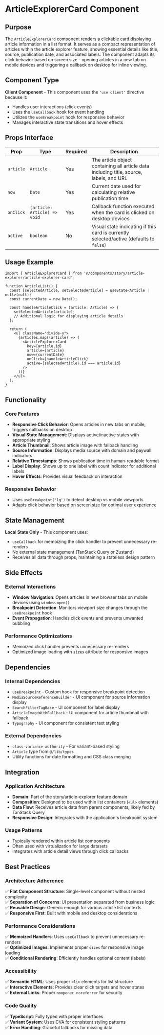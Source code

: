 # ArticleExplorerCard Component

## Purpose

The `ArticleExplorerCard` component renders a clickable card displaying article information in a list format. It serves as a compact representation of articles within the article explorer feature, showing essential details like title, source, publication date, and associated labels. The component adapts its click behavior based on screen size - opening articles in a new tab on mobile devices and triggering a callback on desktop for inline viewing.

## Component Type

**Client Component** - This component uses the `'use client'` directive because it:
- Handles user interactions (click events)
- Uses the `useCallback` hook for event handling
- Utilizes the `useBreakpoint` hook for responsive behavior
- Manages interactive state transitions and hover effects

## Props Interface

| Prop | Type | Required | Description |
|------|------|----------|-------------|
| `article` | `Article` | Yes | The article object containing all article data including title, source, labels, and URL |
| `now` | `Date` | Yes | Current date used for calculating relative publication time |
| `onClick` | `(article: Article) => void` | Yes | Callback function executed when the card is clicked on desktop devices |
| `active` | `boolean` | No | Visual state indicating if this card is currently selected/active (defaults to `false`) |

## Usage Example

```tsx
import { ArticleExplorerCard } from '@/components/story/article-explorer/article-explorer-card';

function ArticleList() {
  const [selectedArticle, setSelectedArticle] = useState<Article | null>(null);
  const currentDate = new Date();

  const handleArticleClick = (article: Article) => {
    setSelectedArticle(article);
    // Additional logic for displaying article details
  };

  return (
    <ul className="divide-y">
      {articles.map((article) => (
        <ArticleExplorerCard
          key={article.id}
          article={article}
          now={currentDate}
          onClick={handleArticleClick}
          active={selectedArticle?.id === article.id}
        />
      ))}
    </ul>
  );
}
```

## Functionality

### Core Features
- **Responsive Click Behavior**: Opens articles in new tabs on mobile, triggers callbacks on desktop
- **Visual State Management**: Displays active/inactive states with appropriate styling
- **Article Thumbnail**: Shows article image with fallback handling
- **Source Information**: Displays media source with domain and paywall indicators
- **Relative Timestamps**: Shows publication time in human-readable format
- **Label Display**: Shows up to one label with count indicator for additional labels
- **Hover Effects**: Provides visual feedback on interaction

### Responsive Behavior
- Uses `useBreakpoint('lg')` to detect desktop vs mobile viewports
- Adapts click behavior based on screen size for optimal user experience

## State Management

**Local State Only** - This component uses:
- `useCallback` for memoizing the click handler to prevent unnecessary re-renders
- No external state management (TanStack Query or Zustand)
- Receives all data through props, maintaining a stateless design pattern

## Side Effects

### External Interactions
- **Window Navigation**: Opens articles in new browser tabs on mobile devices using `window.open()`
- **Breakpoint Detection**: Monitors viewport size changes through the `useBreakpoint` hook
- **Event Propagation**: Handles click events and prevents unwanted bubbling

### Performance Optimizations
- Memoized click handler prevents unnecessary re-renders
- Optimized image loading with `sizes` attribute for responsive images

## Dependencies

### Internal Dependencies
- `useBreakpoint` - Custom hook for responsive breakpoint detection
- `MediaSourceReferenceBuilder` - UI component for source information display
- `SearchFilterTagBase` - UI component for label display
- `ArticleImageWithFallback` - UI component for article thumbnail with fallback
- `Typography` - UI component for consistent text styling

### External Dependencies
- `class-variance-authority` - For variant-based styling
- `Article` type from `@/lib/types`
- Utility functions for date formatting and CSS class merging

## Integration

### Application Architecture
- **Domain**: Part of the story/article-explorer feature domain
- **Composition**: Designed to be used within list containers (`<ul>` elements)
- **Data Flow**: Receives article data from parent components, likely fed by TanStack Query
- **Responsive Design**: Integrates with the application's breakpoint system

### Usage Patterns
- Typically rendered within article list components
- Often used with virtualization for large datasets
- Integrates with article detail views through click callbacks

## Best Practices

### Architecture Adherence
✅ **Flat Component Structure**: Single-level component without nested complexity  
✅ **Separation of Concerns**: UI presentation separated from business logic  
✅ **Reusable Design**: Generic enough for various article list contexts  
✅ **Responsive First**: Built with mobile and desktop considerations  

### Performance Considerations
✅ **Memoized Handlers**: Uses `useCallback` to prevent unnecessary re-renders  
✅ **Optimized Images**: Implements proper `sizes` for responsive image loading  
✅ **Conditional Rendering**: Efficiently handles optional content (labels)  

### Accessibility
✅ **Semantic HTML**: Uses proper `<li>` elements for list structure  
✅ **Interactive Elements**: Provides clear click targets and hover states  
✅ **External Links**: Proper `noopener noreferrer` for security  

### Code Quality
✅ **TypeScript**: Fully typed with proper interfaces  
✅ **Variant System**: Uses CVA for consistent styling patterns  
✅ **Error Handling**: Graceful fallbacks for missing data  